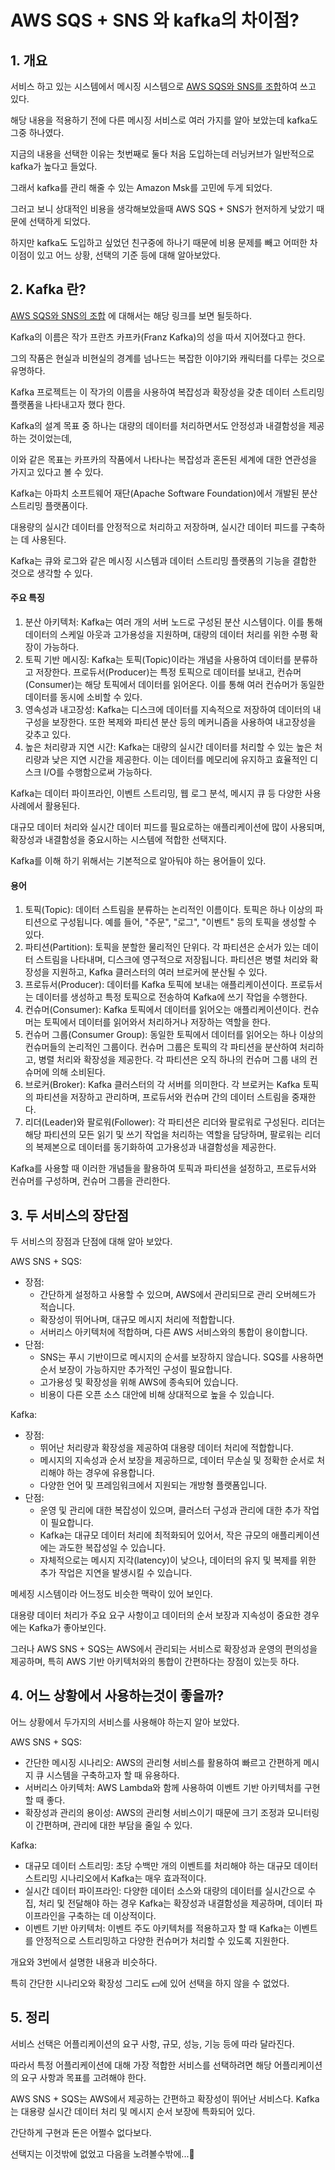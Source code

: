 # AWS SQS + SNS 와 kafka의 차이점?

## 1. 개요

서비스 하고 있는 시스템에서 메시징 시스템으로 [AWS SQS와 SNS를 조합](https://github.com/G0RANI/eye-opener/blob/main/small-talk/AWS%20SQS%20%2B%20SNS%20%EB%A5%BC%20%EC%95%8C%EC%95%84%EB%B3%B4%EC%9E%90.md)하여 쓰고 있다. 

해당 내용을 적용하기 전에 다른 메시징 서비스로 여러 가지를 알아 보았는데 kafka도 그중 하나였다.

지금의 내용을 선택한 이유는 첫번째로 둘다 처음 도입하는데 러닝커브가 일반적으로 kafka가 높다고 들었다.

그래서 kafka를 관리 해줄 수 있는 Amazon Msk를 고민에 두게 되었다.

그러고 보니 상대적인 비용을 생각해보았을때 AWS SQS + SNS가 현저하게 낮았기 때문에 선택하게 되었다.

하지만 kafka도 도입하고 싶었던 친구중에 하나기 때문에 비용 문제를 빼고 어떠한 차이점이 있고 어느 상황, 선택의 기준 등에 대해 알아보았다.



## 2. Kafka 란?

[AWS SQS와 SNS의 조합](https://github.com/G0RANI/eye-opener/blob/main/small-talk/AWS%20SQS%20%2B%20SNS%20%EB%A5%BC%20%EC%95%8C%EC%95%84%EB%B3%B4%EC%9E%90.md) 에 대해서는 해당 링크를 보면 될듯하다.

Kafka의 이름은 작가 프란츠 카프카(Franz Kafka)의 성을 따서 지어졌다고 한다.

그의 작품은 현실과 비현실의 경계를 넘나드는 복잡한 이야기와 캐릭터를 다루는 것으로 유명하다.

Kafka 프로젝트는 이 작가의 이름을 사용하여 복잡성과 확장성을 갖춘 데이터 스트리밍 플랫폼을 나타내고자 했다 한다. 

Kafka의 설계 목표 중 하나는 대량의 데이터를 처리하면서도 안정성과 내결함성을 제공하는 것이었는데, 

이와 같은 목표는 카프카의 작품에서 나타나는 복잡성과 혼돈된 세계에 대한 연관성을 가지고 있다고 볼 수 있다.

Kafka는 아파치 소프트웨어 재단(Apache Software Foundation)에서 개발된 분산 스트리밍 플랫폼이다. 

대용량의 실시간 데이터를 안정적으로 처리하고 저장하며, 실시간 데이터 피드를 구축하는 데 사용된다. 

Kafka는 큐와 로그와 같은 메시징 시스템과 데이터 스트리밍 플랫폼의 기능을 결합한 것으로 생각할 수 있다.

#### 주요 특징

1. 분산 아키텍처: Kafka는 여러 개의 서버 노드로 구성된 분산 시스템이다. 이를 통해 데이터의 스케일 아웃과 고가용성을 지원하며, 대량의 데이터 처리를 위한 수평 확장이 가능하다.
2. 토픽 기반 메시징: Kafka는 토픽(Topic)이라는 개념을 사용하여 데이터를 분류하고 저장한다. 프로듀서(Producer)는 특정 토픽으로 데이터를 보내고, 컨슈머(Consumer)는 해당 토픽에서 데이터를 읽어온다. 이를 통해 여러 컨슈머가 동일한 데이터를 동시에 소비할 수 있다.
3. 영속성과 내고장성: Kafka는 디스크에 데이터를 지속적으로 저장하여 데이터의 내구성을 보장한다. 또한 복제와 파티션 분산 등의 메커니즘을 사용하여 내고장성을 갖추고 있다.
4. 높은 처리량과 지연 시간: Kafka는 대량의 실시간 데이터를 처리할 수 있는 높은 처리량과 낮은 지연 시간을 제공한다. 이는 데이터를 메모리에 유지하고 효율적인 디스크 I/O를 수행함으로써 가능하다.

Kafka는 데이터 파이프라인, 이벤트 스트리밍, 웹 로그 분석, 메시지 큐 등 다양한 사용 사례에서 활용된다. 

대규모 데이터 처리와 실시간 데이터 피드를 필요로하는 애플리케이션에 많이 사용되며, 확장성과 내결함성을 중요시하는 시스템에 적합한 선택지다.

Kafka를 이해 하기 위해서는 기본적으로 알아둬야 하는 용어들이 있다.

#### 용어

1. 토픽(Topic): 데이터 스트림을 분류하는 논리적인 이름이다. 토픽은 하나 이상의 파티션으로 구성됩니다. 예를 들어, "주문", "로그", "이벤트" 등의 토픽을 생성할 수 있다.
2. 파티션(Partition): 토픽을 분할한 물리적인 단위다. 각 파티션은 순서가 있는 데이터 스트림을 나타내며, 디스크에 영구적으로 저장됩니다. 파티션은 병렬 처리와 확장성을 지원하고, Kafka 클러스터의 여러 브로커에 분산될 수 있다.
3. 프로듀서(Producer): 데이터를 Kafka 토픽에 보내는 애플리케이션이다. 프로듀서는 데이터를 생성하고 특정 토픽으로 전송하여 Kafka에 쓰기 작업을 수행한다.
4. 컨슈머(Consumer): Kafka 토픽에서 데이터를 읽어오는 애플리케이션이다. 컨슈머는 토픽에서 데이터를 읽어와서 처리하거나 저장하는 역할을 한다.
5. 컨슈머 그룹(Consumer Group): 동일한 토픽에서 데이터를 읽어오는 하나 이상의 컨슈머들의 논리적인 그룹이다. 컨슈머 그룹은 토픽의 각 파티션을 분산하여 처리하고, 병렬 처리와 확장성을 제공한다. 각 파티션은 오직 하나의 컨슈머 그룹 내의 컨슈머에 의해 소비된다.
6. 브로커(Broker): Kafka 클러스터의 각 서버를 의미한다. 각 브로커는 Kafka 토픽의 파티션을 저장하고 관리하며, 프로듀서와 컨슈머 간의 데이터 스트림을 중재한다.
7. 리더(Leader)와 팔로워(Follower): 각 파티션은 리더와 팔로워로 구성된다. 리더는 해당 파티션의 모든 읽기 및 쓰기 작업을 처리하는 역할을 담당하며, 팔로워는 리더의 복제본으로 데이터를 동기화하여 고가용성과 내결함성을 제공한다.

Kafka를 사용할 때 이러한 개념들을 활용하여 토픽과 파티션을 설정하고, 프로듀서와 컨슈머를 구성하며, 컨슈머 그룹을 관리한다.



## 3. 두 서비스의 장단점

두 서비스의 장점과 단점에 대해 알아 보았다.

AWS SNS + SQS:

- 장점:
  - 간단하게 설정하고 사용할 수 있으며, AWS에서 관리되므로 관리 오버헤드가 적습니다.
  - 확장성이 뛰어나며, 대규모 메시지 처리에 적합합니다.
  - 서버리스 아키텍처에 적합하며, 다른 AWS 서비스와의 통합이 용이합니다.
- 단점:
  - SNS는 푸시 기반이므로 메시지의 순서를 보장하지 않습니다. SQS를 사용하면 순서 보장이 가능하지만 추가적인 구성이 필요합니다.
  - 고가용성 및 확장성을 위해 AWS에 종속되어 있습니다.
  - 비용이 다른 오픈 소스 대안에 비해 상대적으로 높을 수 있습니다.

Kafka:

- 장점:
  - 뛰어난 처리량과 확장성을 제공하여 대용량 데이터 처리에 적합합니다.
  - 메시지의 지속성과 순서 보장을 제공하므로, 데이터 무손실 및 정확한 순서로 처리해야 하는 경우에 유용합니다.
  - 다양한 언어 및 프레임워크에서 지원되는 개방형 플랫폼입니다.
- 단점:
  - 운영 및 관리에 대한 복잡성이 있으며, 클러스터 구성과 관리에 대한 추가 작업이 필요합니다.
  - Kafka는 대규모 데이터 처리에 최적화되어 있어서, 작은 규모의 애플리케이션에는 과도한 복잡성일 수 있습니다.
  - 자체적으로는 메시지 지각(latency)이 낮으나, 데이터의 유지 및 복제를 위한 추가 작업은 지연을 발생시킬 수 있습니다.



메세징 시스템이라 어느정도 비슷한 맥락이 있어 보인다.

대용량 데이터 처리가 주요 요구 사항이고 데이터의 순서 보장과 지속성이 중요한 경우에는 Kafka가 좋아보인다.

그러나 AWS SNS + SQS는 AWS에서 관리되는 서비스로 확장성과 운영의 편의성을 제공하며, 특히 AWS 기반 아키텍처와의 통합이 간편하다는 장점이 있는듯 하다.

## 4. 어느 상황에서 사용하는것이 좋을까?

어느 상황에서 두가지의 서비스를 사용해야 하는지 알아 보았다.

AWS SNS + SQS:

- 간단한 메시징 시나리오: AWS의 관리형 서비스를 활용하여 빠르고 간편하게 메시지 큐 시스템을 구축하고자 할 때 유용하다.
- 서버리스 아키텍처: AWS Lambda와 함께 사용하여 이벤트 기반 아키텍처를 구현할 때 좋다.
- 확장성과 관리의 용이성: AWS의 관리형 서비스이기 때문에 크기 조정과 모니터링이 간편하며, 관리에 대한 부담을 줄일 수 있다.

Kafka:

- 대규모 데이터 스트리밍: 초당 수백만 개의 이벤트를 처리해야 하는 대규모 데이터 스트리밍 시나리오에서 Kafka는 매우 효과적이다.
- 실시간 데이터 파이프라인: 다양한 데이터 소스와 대량의 데이터를 실시간으로 수집, 처리 및 전달해야 하는 경우 Kafka는 확장성과 내결함성을 제공하며, 데이터 파이프라인을 구축하는 데 이상적이다.
- 이벤트 기반 아키텍처: 이벤트 주도 아키텍처를 적용하고자 할 때 Kafka는 이벤트를 안정적으로 스트리밍하고 다양한 컨슈머가 처리할 수 있도록 지원한다.

개요와 3번에서 설명한 내용과 비슷하다.

특히 간단한 시나리오와 확장성 그리도 💵에 있어 선택을 하지 않을 수 없었다.



## 5. 정리

서비스 선택은 어플리케이션의 요구 사항, 규모, 성능, 기능 등에 따라 달라진다. 

따라서 특정 어플리케이션에 대해 가장 적합한 서비스를 선택하려면 해당 어플리케이션의 요구 사항과 목표를 고려해야 한다.

AWS SNS + SQS는 AWS에서 제공하는 간편하고 확장성이 뛰어난 서비스다. Kafka는 대용량 실시간 데이터 처리 및 메시지 순서 보장에 특화되어 있다.

간단하게 구현과 돈은 어쩔수 없다보다.

선택지는 이것밖에 없었고 다음을 노려볼수밖에...🥲 
